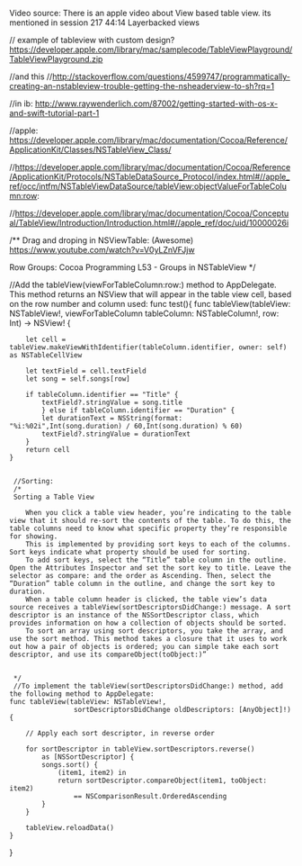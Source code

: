 Video source: 
There is an apple video about View based table view. its mentioned in session 217 44:14 Layerbacked views

// example of tableview with custom design? https://developer.apple.com/library/mac/samplecode/TableViewPlayground/TableViewPlayground.zip

//and this //http://stackoverflow.com/questions/4599747/programmatically-creating-an-nstableview-trouble-getting-the-nsheaderview-to-sh?rq=1


//in ib: http://www.raywenderlich.com/87002/getting-started-with-os-x-and-swift-tutorial-part-1

//apple: https://developer.apple.com/library/mac/documentation/Cocoa/Reference/ApplicationKit/Classes/NSTableView_Class/


//https://developer.apple.com/library/mac/documentation/Cocoa/Reference/ApplicationKit/Protocols/NSTableDataSource_Protocol/index.html#//apple_ref/occ/intfm/NSTableViewDataSource/tableView:objectValueForTableColumn:row:

//https://developer.apple.com/library/mac/documentation/Cocoa/Conceptual/TableView/Introduction/Introduction.html#//apple_ref/doc/uid/10000026i

/**
Drag and droping in NSViewTable: (Awesome)
https://www.youtube.com/watch?v=V0yLZnVFJjw

Row Groups:
Cocoa Programming L53 - Groups in NSTableView
*/




//Add the tableView(viewForTableColumn:row:) method to AppDelegate. This method returns an NSView that will appear in the table view cell, based on the row number and column used:
func test(){
	 func tableView(tableView: NSTableView!, viewForTableColumn tableColumn: NSTableColumn!, row: Int) -> NSView!  {

        let cell = tableView.makeViewWithIdentifier(tableColumn.identifier, owner: self) as NSTableCellView

        let textField = cell.textField
        let song = self.songs[row]

        if tableColumn.identifier == "Title" {
            textField?.stringValue = song.title
			} else if tableColumn.identifier == "Duration" {
            let durationText = NSString(format: "%i:%02i",Int(song.duration) / 60,Int(song.duration) % 60)
            textField?.stringValue = durationText
        }
        return cell
    }
	 
	 
	 //Sorting:
	 /*
	 Sorting a Table View

		When you click a table view header, you’re indicating to the table view that it should re-sort the contents of the table. To do this, the table columns need to know what specific property they’re responsible for showing.
		This is implemented by providing sort keys to each of the columns. Sort keys indicate what property should be used for sorting.
		To add sort keys, select the “Title” table column in the outline. Open the Attributes Inspector and set the sort key to title. Leave the selector as compare: and the order as Ascending. Then, select the “Duration” table column in the outline, and change the sort key to duration.
		When a table column header is clicked, the table view’s data source receives a tableView(sortDescriptorsDidChange:) message. A sort descriptor is an instance of the NSSortDescriptor class, which provides information on how a collection of objects should be sorted.
		To sort an array using sort descriptors, you take the array, and use the sort method. This method takes a closure that it uses to work out how a pair of objects is ordered; you can simple take each sort descriptor, and use its compareObject(toObject:)”

		
	 */
	 //To implement the tableView(sortDescriptorsDidChange:) method, add the following method to AppDelegate:
    func tableView(tableView: NSTableView!,
                    sortDescriptorsDidChange oldDescriptors: [AnyObject]!)  {

        // Apply each sort descriptor, in reverse order

        for sortDescriptor in tableView.sortDescriptors.reverse()
            as [NSSortDescriptor] {
            songs.sort() {
                (item1, item2) in
                return sortDescriptor.compareObject(item1, toObject: item2)
                    == NSComparisonResult.OrderedAscending
            }
        }

        tableView.reloadData()
    }
}
    
